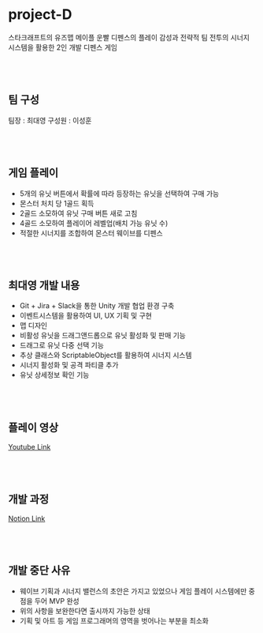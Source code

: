 # project-D
스타크래프트의 유즈맵 메이플 운빨 디펜스의 플레이 감성과 전략적 팀 전투의 시너지 시스템을 활용한 2인 개발 디펜스 게임
<br><br><br><br>

## 팀 구성
팀장 : 최대영
구성원 : 이성훈
<br><br><br><br>

## 게임 플레이
- 5개의 유닛 버튼에서 확률에 따라 등장하는 유닛을 선택하여 구매 가능
- 몬스터 처치 당 1골드 획득
- 2골드 소모하여 유닛 구매 버튼 새로 고침
- 4골드 소모하여 플레이어 레벨업(배치 가능 유닛 수)
- 적절한 시너지를 조합하여 몬스터 웨이브를 디펜스
<br><br><br><br>

## 최대영 개발 내용
- Git + Jira + Slack을 통한 Unity 개발 협업 환경 구축
- 이벤트시스템을 활용하여 UI, UX 기획 및 구현
- 맵 디자인
- 비활성 유닛을 드래그앤드롭으로 유닛 활성화 및 판매 기능
- 드래그로 유닛 다중 선택 기능
- 추상 클래스와 ScriptableObject를 활용하여 시너지 시스템
- 시너지 활성화 및 공격 파티클 추가
- 유닛 상세정보 확인 기능
<br><br><br><br>

## 플레이 영상
[Youtube Link](https://youtu.be/lUbJoZvftaw)
<br><br><br><br>

## 개발 과정
[Notion Link](https://hypnotic-ocelot-c39.notion.site/Project-D-15bf82a7796340e59f8eb2767c0c220d?pvs=4)
<br><br><br><br>

## 개발 중단 사유
- 웨이브 기획과 시너지 밸런스의 초안은 가지고 있었으나 게임 플레이 시스템에만 중점을 두어 MVP 완성
- 위의 사항을 보완한다면 출시까지 가능한 상태
- 기획 및 아트 등 게임 프로그래머의 영역을 벗어나는 부분을 최소화

